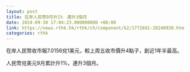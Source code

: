 ```yaml
---
layout: post
title: 在岸人民幣9月升1%　連升3個月
date: 2024-09-30 17:04:23.000000000 +08:00
link: https://news.rthk.hk/rthk/ch/component/k2/1772691-20240930.htm
categories: rthk
---
```


在岸人民幣收市報7.0156兌1美元，較上周五收市價升4點子，創近1年半最高。

人民幣兌美元9月累計升1%，連升3個月。
